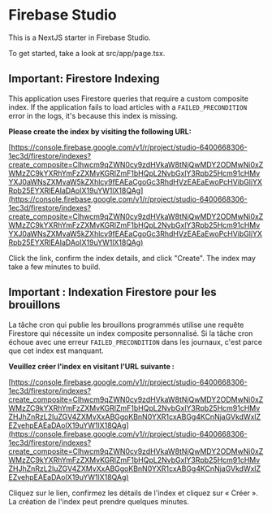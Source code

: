 # Firebase Studio

This is a NextJS starter in Firebase Studio.

To get started, take a look at src/app/page.tsx.

## Important: Firestore Indexing

This application uses Firestore queries that require a custom composite index. If the application fails to load articles with a `FAILED_PRECONDITION` error in the logs, it's because this index is missing.

**Please create the index by visiting the following URL:**

[https://console.firebase.google.com/v1/r/project/studio-6400668306-1ec3d/firestore/indexes?create_composite=Clhwcm9qZWN0cy9zdHVkaW8tNjQwMDY2ODMwNi0xZWMzZC9kYXRhYmFzZXMvKGRlZmF1bHQpL2NvbGxlY3Rpb25Hcm91cHMvYXJ0aWNsZXMvaW5kZXhlcy9fEAEaCgoGc3RhdHVzEAEaEwoPcHVibGljYXRpb25EYXRlEAIaDAoIX19uYW1lX18QAg](https://console.firebase.google.com/v1/r/project/studio-6400668306-1ec3d/firestore/indexes?create_composite=Clhwcm9qZWN0cy9zdHVkaW8tNjQwMDY2ODMwNi0xZWMzZC9kYXRhYmFzZXMvKGRlZmF1bHQpL2NvbGxlY3Rpb25Hcm91cHMvYXJ0aWNsZXMvaW5kZXhlcy9fEAEaCgoGc3RhdHVzEAEaEwoPcHVibGljYXRpb25EYXRlEAIaDAoIX19uYW1lX18QAg)

Click the link, confirm the index details, and click "Create". The index may take a few minutes to build.
## Important : Indexation Firestore pour les brouillons

La tâche cron qui publie les brouillons programmés utilise une requête Firestore qui nécessite un index composite personnalisé. Si la tâche cron échoue avec une erreur `FAILED_PRECONDITION` dans les journaux, c'est parce que cet index est manquant.

**Veuillez créer l'index en visitant l'URL suivante :**

[https://console.firebase.google.com/v1/r/project/studio-6400668306-1ec3d/firestore/indexes?create_composite=Clhwcm9qZWN0cy9zdHVkaW8tNjQwMDY2ODMwNi0xZWMzZC9kYXRhYmFzZXMvKGRlZmF1bHQpL2NvbGxlY3Rpb25Hcm91cHMvZHJhZnRzL2luZGV4ZXMvXxABGgoKBnN0YXR1cxABGg4KCnNjaGVkdWxlZEZvehpEAEaDAoIX19uYW1lX18QAg](https://console.firebase.google.com/v1/r/project/studio-6400668306-1ec3d/firestore/indexes?create_composite=Clhwcm9qZWN0cy9zdHVkaW8tNjQwMDY2ODMwNi0xZWMzZC9kYXRhYmFzZXMvKGRlZmF1bHQpL2NvbGxlY3Rpb25Hcm91cHMvZHJhZnRzL2luZGV4ZXMvXxABGgoKBnN0YXR1cxABGg4KCnNjaGVkdWxlZEZvehpEAEaDAoIX19uYW1lX18QAg)

Cliquez sur le lien, confirmez les détails de l'index et cliquez sur « Créer ». La création de l'index peut prendre quelques minutes.
